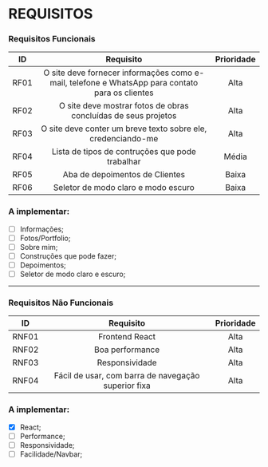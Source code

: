 # REQUISITOS

### Requisitos Funcionais
| ID | Requisito | Prioridade |
|:--:|:--:       |:--:        |
|RF01|O site deve fornecer informações como e-mail, telefone e WhatsApp para contato para os clientes|Alta|
|RF02|O site deve mostrar fotos de obras concluídas de seus projetos|Alta|
|RF03|O site deve conter um breve texto sobre ele, credenciando-me|Alta|
|RF04|Lista de tipos de contruções que pode trabalhar|Média|
|RF05|Aba de depoimentos de Clientes|Baixa|
|RF06|Seletor de modo claro e modo escuro|Baixa|

### A implementar:
- [ ] Informações;
- [ ] Fotos/Portfolio;
- [ ] Sobre mim;
- [ ] Construções que pode fazer;
- [ ] Depoimentos;
- [ ] Seletor de modo claro e escuro;

---
### Requisitos Não Funcionais
| ID  | Requisito | Prioridade |
|:--: |:--:       |:--:        |
|RNF01|Frontend React| Alta|
|RNF02|Boa performance| Alta|
|RNF03|Responsividade|Alta|
|RNF04|Fácil de usar, com barra de navegação superior fixa|Alta|

### A implementar:
- [X] React;
- [ ] Performance;
- [ ] Responsividade;
- [ ] Facilidade/Navbar;